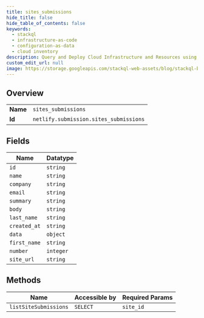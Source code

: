 ```yaml
---
title: sites_submissions
hide_title: false
hide_table_of_contents: false
keywords:
  - stackql
  - infrastructure-as-code
  - configuration-as-data
  - cloud inventory
description: Query and Deploy Cloud Infrastructure and Resources using SQL
custom_edit_url: null
image: https://storage.googleapis.com/stackql-web-assets/blog/stackql-blog-post-featured-image.png
---
```

  
    

## Overview
<table><tbody>
<tr><td><b>Name</b></td><td><code>sites_submissions</code></td></tr>
<tr><td><b>Id</b></td><td><code>netlify.submission.sites_submissions</code></td></tr>
</tbody></table>

## Fields
| Name | Datatype |
| ---- | -------- |
| `id` | `string` |
| `name` | `string` |
| `company` | `string` |
| `email` | `string` |
| `summary` | `string` |
| `body` | `string` |
| `last_name` | `string` |
| `created_at` | `string` |
| `data` | `object` |
| `first_name` | `string` |
| `number` | `integer` |
| `site_url` | `string` |
## Methods
| Name | Accessible by | Required Params |
| ---- | ------------- | --------------- |
| `listSiteSubmissions` | `SELECT` | `site_id` |
